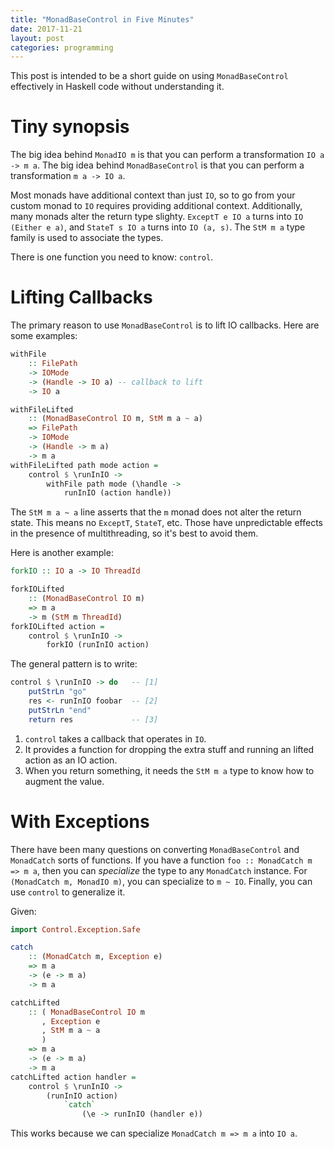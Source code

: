 ```yaml
---
title: "MonadBaseControl in Five Minutes"
date: 2017-11-21
layout: post
categories: programming
---
```


This post is intended to be a short guide on using `MonadBaseControl` effectively in Haskell code without understanding it.

# Tiny synopsis

The big idea behind `MonadIO m` is that you can perform a transformation `IO a -> m a`.
The big idea behind `MonadBaseControl` is that you can perform a transformation `m a -> IO a`.

Most monads have additional context than just `IO`, so to go from your custom monad to `IO` requires providing additional context.
Additionally, many monads alter the return type slighty.
`ExceptT e IO a` turns into `IO (Either e a)`, and `StateT s IO a` turns into `IO (a, s)`.
The `StM m a` type family is used to associate the types.

There is one function you need to know: `control`.

# Lifting Callbacks

The primary reason to use `MonadBaseControl` is to lift IO callbacks.
Here are some examples:

```haskell
withFile 
    :: FilePath 
    -> IOMode 
    -> (Handle -> IO a) -- callback to lift
    -> IO a

withFileLifted
    :: (MonadBaseControl IO m, StM m a ~ a)
    => FilePath
    -> IOMode
    -> (Handle -> m a)
    -> m a
withFileLifted path mode action =
    control $ \runInIO ->
        withFile path mode (\handle -> 
            runInIO (action handle))
```

The `StM m a ~ a` line asserts that the `m` monad does not alter the return state.
This means no `ExceptT`, `StateT`, etc.
Those have unpredictable effects in the presence of multithreading, so it's best to avoid them.

Here is another example:

```haskell
forkIO :: IO a -> IO ThreadId

forkIOLifted 
    :: (MonadBaseControl IO m)
    => m a
    -> m (StM m ThreadId)
forkIOLifted action =
    control $ \runInIO ->
        forkIO (runInIO action)
```

The general pattern is to write:

```haskell
control $ \runInIO -> do   -- [1]
    putStrLn "go"
    res <- runInIO foobar  -- [2]
    putStrLn "end"
    return res             -- [3]
```

1. `control` takes a callback that operates in `IO`.
2. It provides a function for dropping the extra stuff and running an lifted action as an IO action.
3. When you return something, it needs the `StM m a` type to know how to augment the value.

# With Exceptions

There have been many questions on converting `MonadBaseControl` and `MonadCatch` sorts of functions.
If you have a function `foo :: MonadCatch m => m a`, then you can *specialize* the type to any `MonadCatch` instance.
For `(MonadCatch m, MonadIO m)`, you can specialize to `m ~ IO`.
Finally, you can use `control` to generalize it.

Given:

```haskell
import Control.Exception.Safe

catch 
    :: (MonadCatch m, Exception e)
    => m a
    -> (e -> m a)
    -> m a

catchLifted
    :: ( MonadBaseControl IO m
       , Exception e
       , StM m a ~ a
       )
    => m a
    -> (e -> m a)
    -> m a
catchLifted action handler =
    control $ \runInIO ->
        (runInIO action)
            `catch`
                (\e -> runInIO (handler e))
```

This works because we can specialize `MonadCatch m => m a` into `IO a`.
